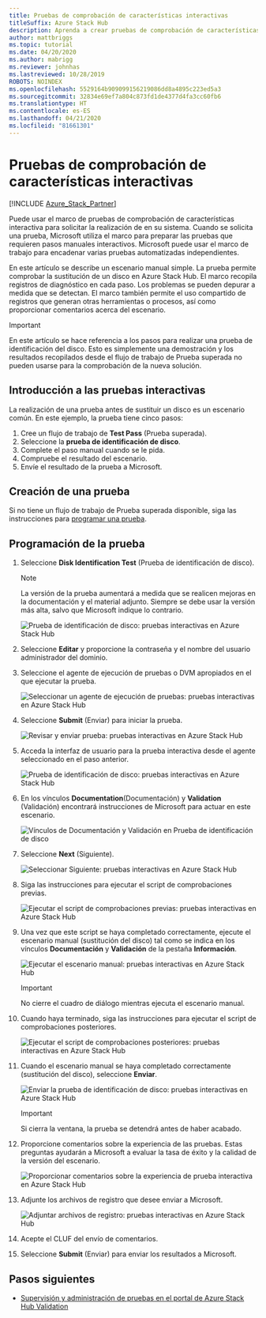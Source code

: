 ```yaml
---
title: Pruebas de comprobación de características interactivas
titleSuffix: Azure Stack Hub
description: Aprenda a crear pruebas de comprobación de características interactivas para Azure Stack Hub con validación como servicio.
author: mattbriggs
ms.topic: tutorial
ms.date: 04/20/2020
ms.author: mabrigg
ms.reviewer: johnhas
ms.lastreviewed: 10/28/2019
ROBOTS: NOINDEX
ms.openlocfilehash: 5529164b909099156219086dd8a4895c223ed5a3
ms.sourcegitcommit: 32834e69ef7a804c873fd1de4377d4fa3cc60fb6
ms.translationtype: HT
ms.contentlocale: es-ES
ms.lasthandoff: 04/21/2020
ms.locfileid: "81661301"
---
```

# <a name="interactive-feature-verification-testing"></a>Pruebas de comprobación de características interactivas  

[!INCLUDE [Azure_Stack_Partner](./includes/azure-stack-partner-appliesto.md)]

Puede usar el marco de pruebas de comprobación de características interactiva para solicitar la realización de en su sistema. Cuando se solicita una prueba, Microsoft utiliza el marco para preparar las pruebas que requieren pasos manuales interactivos. Microsoft puede usar el marco de trabajo para encadenar varias pruebas automatizadas independientes.

En este artículo se describe un escenario manual simple. La prueba permite comprobar la sustitución de un disco en Azure Stack Hub. El marco recopila registros de diagnóstico en cada paso. Los problemas se pueden depurar a medida que se detectan. El marco también permite el uso compartido de registros que generan otras herramientas o procesos, así como proporcionar comentarios acerca del escenario.

> [!Important]  
> En este artículo se hace referencia a los pasos para realizar una prueba de identificación del disco. Esto es simplemente una demostración y los resultados recopilados desde el flujo de trabajo de Prueba superada no pueden usarse para la comprobación de la nueva solución.

## <a name="overview-of-interactive-testing"></a>Introducción a las pruebas interactivas

La realización de una prueba antes de sustituir un disco es un escenario común. En este ejemplo, la prueba tiene cinco pasos:

1. Cree un flujo de trabajo de **Test Pass** (Prueba superada).
2. Seleccione la **prueba de identificación de disco**.
3. Complete el paso manual cuando se le pida.
4. Compruebe el resultado del escenario.
5. Envíe el resultado de la prueba a Microsoft.

## <a name="create-a-new-test-pass"></a>Creación de una prueba

Si no tiene un flujo de trabajo de Prueba superada disponible, siga las instrucciones para [programar una prueba](azure-stack-vaas-schedule-test-pass.md).

## <a name="schedule-the-test"></a>Programación de la prueba

1. Seleccione **Disk Identification Test**  (Prueba de identificación de disco).

    > [!Note]  
    > La versión de la prueba aumentará a medida que se realicen mejoras en la documentación y el material adjunto. Siempre se debe usar la versión más alta, salvo que Microsoft indique lo contrario.

    ![Prueba de identificación de disco: pruebas interactivas en Azure Stack Hub](media/azure-stack-vaas-interactive-feature-verification/image4.png)

2. Seleccione **Editar** y proporcione la contraseña y el nombre del usuario administrador del dominio.

3. Seleccione el agente de ejecución de pruebas o DVM apropiados en el que ejecutar la prueba.

    ![Seleccionar un agente de ejecución de pruebas: pruebas interactivas en Azure Stack Hub](media/azure-stack-vaas-interactive-feature-verification/image5.png)

4. Seleccione **Submit** (Enviar) para iniciar la prueba.

    ![Revisar y enviar prueba: pruebas interactivas en Azure Stack Hub](media/azure-stack-vaas-interactive-feature-verification/image6.png)

5. Acceda la interfaz de usuario para la prueba interactiva desde el agente seleccionado en el paso anterior.

    ![Prueba de identificación de disco: pruebas interactivas en Azure Stack Hub](media/azure-stack-vaas-interactive-feature-verification/image8.png)

6. En los vínculos **Documentation**(Documentación) y **Validation** (Validación) encontrará instrucciones de Microsoft para actuar en este escenario.

    ![Vínculos de Documentación y Validación en Prueba de identificación de disco](media/azure-stack-vaas-interactive-feature-verification/image9.png)

7. Seleccione **Next** (Siguiente).

    ![Seleccionar Siguiente: pruebas interactivas en Azure Stack Hub](media/azure-stack-vaas-interactive-feature-verification/image10.png)

8. Siga las instrucciones para ejecutar el script de comprobaciones previas.

    ![Ejecutar el script de comprobaciones previas: pruebas interactivas en Azure Stack Hub](media/azure-stack-vaas-interactive-feature-verification/image11.png)

9. Una vez que este script se haya completado correctamente, ejecute el escenario manual (sustitución del disco) tal como se indica en los vínculos **Documentación** y **Validación** de la pestaña **Información**.

    ![Ejecutar el escenario manual: pruebas interactivas en Azure Stack Hub](media/azure-stack-vaas-interactive-feature-verification/image12.png)

    > [!Important]  
    > No cierre el cuadro de diálogo mientras ejecuta el escenario manual.

10. Cuando haya terminado, siga las instrucciones para ejecutar el script de comprobaciones posteriores.

    ![Ejecutar el script de comprobaciones posteriores: pruebas interactivas en Azure Stack Hub](media/azure-stack-vaas-interactive-feature-verification/image13.png)

11. Cuando el escenario manual se haya completado correctamente (sustitución del disco), seleccione **Enviar**.

    ![Enviar la prueba de identificación de disco: pruebas interactivas en Azure Stack Hub](media/azure-stack-vaas-interactive-feature-verification/image14.png)

    > [!Important]  
    > Si cierra la ventana, la prueba se detendrá antes de haber acabado.

12. Proporcione comentarios sobre la experiencia de las pruebas. Estas preguntas ayudarán a Microsoft a evaluar la tasa de éxito y la calidad de la versión del escenario.

    ![Proporcionar comentarios sobre la experiencia de prueba interactiva en Azure Stack Hub](media/azure-stack-vaas-interactive-feature-verification/image15.png)

13. Adjunte los archivos de registro que desee enviar a Microsoft.

    ![Adjuntar archivos de registro: pruebas interactivas en Azure Stack Hub](media/azure-stack-vaas-interactive-feature-verification/image16.png)

14. Acepte el CLUF del envío de comentarios.

15. Seleccione **Submit** (Enviar) para enviar los resultados a Microsoft.

## <a name="next-steps"></a>Pasos siguientes

- [Supervisión y administración de pruebas en el portal de Azure Stack Hub Validation](azure-stack-vaas-monitor-test.md)
